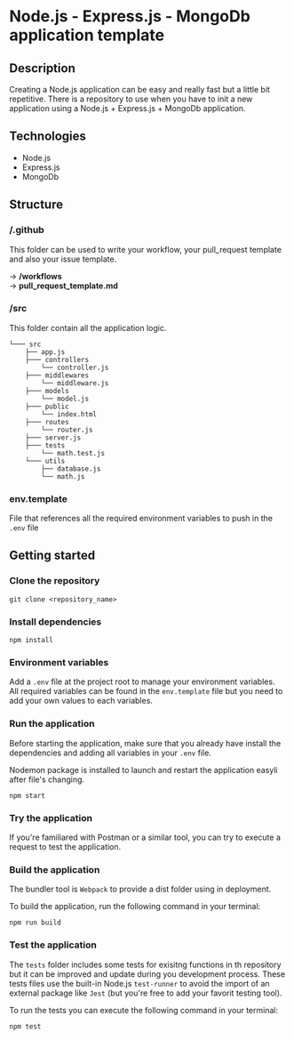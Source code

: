 # Node.js - Express.js - MongoDb application template

## Description

Creating a Node.js application can be easy and really fast but a little bit repetitive. There is a repository to use when you have to init a new application using a Node.js + Express.js + MongoDb application.

## Technologies

- Node.js
- Express.js
- MongoDb

## Structure

### /.github

This folder can be used to write your workflow, your pull_request template and also your issue template.

-> **/workflows**  
-> **pull_request_template.md**

### /src

This folder contain all the application logic.

```
└─── src
    ├── app.js
    ├─── controllers
        └── controller.js
    ├─── middlewares
        └── middleware.js
    ├─── models
        └── model.js
    ├─── public
        └── index.html
    ├─── routes
        └── router.js
    ├─── server.js
    ├─── tests
        └── math.test.js
    └─── utils
        ├── database.js
        └── math.js
```

### env.template

File that references all the required environment variables to push in the `.env` file

## Getting started

### Clone the repository

```
git clone <repository_name>
```

### Install dependencies

```
npm install
```

### Environment variables

Add a `.env` file at the project root to manage your environment variables.  
All required variables can be found in the `env.template` file but you need to add your own values to each variables.

### Run the application

Before starting the application, make sure that you already have install the dependencies and adding all variables in your `.env` file.

Nodemon package is installed to launch and restart the application easyli after file's changing.

```
npm start
```

### Try the application

If you're familiared with Postman or a similar tool, you can try to execute a request to test the application.

### Build the application

The bundler tool is `Webpack` to provide a dist folder using in deployment.

To build the application, run the following command in your terminal:
```
npm run build
```

### Test the application

The `tests` folder includes some tests for exisitng functions in th repository but it can be improved and update during you development process. These tests files use the built-in Node.js `test-runner` to avoid the import of an external package like `Jest` (but you're free to add your favorit testing tool).

To run the tests you can execute the following command in your terminal:

```
npm test
```
